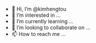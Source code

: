 - 👋 Hi, I’m @kimhengtou
- 👀 I’m interested in ...
- 🌱 I’m currently learning ...
- 💞️ I’m looking to collaborate on ...
- 📫 How to reach me ...

<!---
kimhengtou/kimhengtou is a ✨ special ✨ repository because its `README.md` (this file) appears on your GitHub profile.
You can click the Preview link to take a look at your changes.
--->
